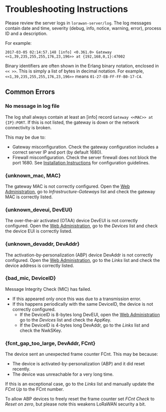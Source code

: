 # Troubleshooting Instructions

Please review the server logs in `lorawan-server/log`. The log messages contain
date and time, severity (debug, info, notice, warning, error), process ID and a description.

For example:
```
2017-03-05 02:14:57.148 [info] <0.361.0> Gateway <<1,39,235,255,255,176,23,196>> at {192,168,0,1}:47002
```

Binary identifiers are often shown in the Erlang binary notation, enclosed in `<< >>`. This
is simply a list of bytes in decimal notation.
For example, `<<1,39,235,255,255,176,23,196>>` means `01-27-EB-FF-FF-B0-17-C4`.

## Common Errors

### No message in log file

The log shall always contain at least an [info] record `Gateway <<MAC>> at {IP}:PORT`.
If this is not listed, the gateway is down or the network connectivity is broken.

This may be due to:
 * Gateway misconfiguration. Check the gateway configuration includes a correct
   server IP and port (by default 1680).
 * Firewall misconfiguration. Check the server firewall does not block the port
   1680. See [Installation Instructions](Installation.md) for configuration guidelines.

### {unknown_mac, MAC}

The gateway MAC is not correctly configured.
Open the [Web Administration](Administration.md), go to *Infrastructure-Gateways* list
and check the gateway MAC is correctly listed.

### {unknown_deveui, DevEUI}

The over-the-air activated (OTAA) device DevEUI is not correctly configured.
Open the [Web Administration](Administration.md), go to the *Devices* list
and check the device EUI is correctly listed.

### {unknown_devaddr, DevAddr}

The activation-by-personalization (ABP) device DevAddr is not correctly configured.
Open the [Web Administration](Administration.md), go to the *Links* list
and check the device address is correctly listed.

### {bad_mic, DeviceID}

Message Integrity Check (MIC) has failed.
 * If this appeared only once this was due to a transmission error.
 * If this happens periodically with the same DeviceID, the device is not correctly
   configured.
   * If the DeviceID is 8-bytes long DevEUI,
     open the [Web Administration](Administration.md)
     go to the *Devices* list and check the AppKey.
   * If the DeviceID is 4-bytes long DevAddr, go to the *Links* list
     and check the NwkSKey.

### {fcnt_gap_too_large, DevAddr, FCnt}

The device sent an unexpected frame counter FCnt. This may be because:
 * The device is activated-by-personalization (ABP) and it did reset recently.
 * The device was unreachable for a very long time.

If this is an exceptional case, go to the *Links* list and manually update the
*FCnt Up* to the FCnt number.

To allow ABP devices to freely reset the frame counter set *FCnt Check* to
*Reset on zero*, but please note this weakens LoRaWAN security a bit.
